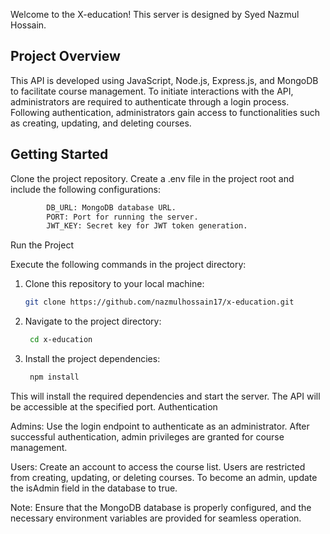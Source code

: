 Welcome to the X-education! This server is designed by Syed Nazmul Hossain.

## Project Overview

This API is developed using JavaScript, Node.js, Express.js, and MongoDB to facilitate course management. To initiate interactions with the API, administrators are required to authenticate through a login process. Following authentication, administrators gain access to functionalities such as creating, updating, and deleting courses.

## Getting Started

Clone the project repository.
Create a .env file in the project root and include the following configurations:

```bash
        DB_URL: MongoDB database URL.
        PORT: Port for running the server.
        JWT_KEY: Secret key for JWT token generation.
```

Run the Project

Execute the following commands in the project directory:

1. Clone this repository to your local machine:

   ```bash
   git clone https://github.com/nazmulhossain17/x-education.git

   ```

2. Navigate to the project directory:

   ```bash
    cd x-education
   ```

3. Install the project dependencies:
   ```bash
    npm install
   ```

This will install the required dependencies and start the server. The API will be accessible at the specified port.
Authentication

Admins: Use the login endpoint to authenticate as an administrator. After successful authentication, admin privileges are granted for course management.

Users: Create an account to access the course list. Users are restricted from creating, updating, or deleting courses. To become an admin, update the isAdmin field in the database to true.

Note:
Ensure that the MongoDB database is properly configured, and the necessary environment variables are provided for seamless operation.
